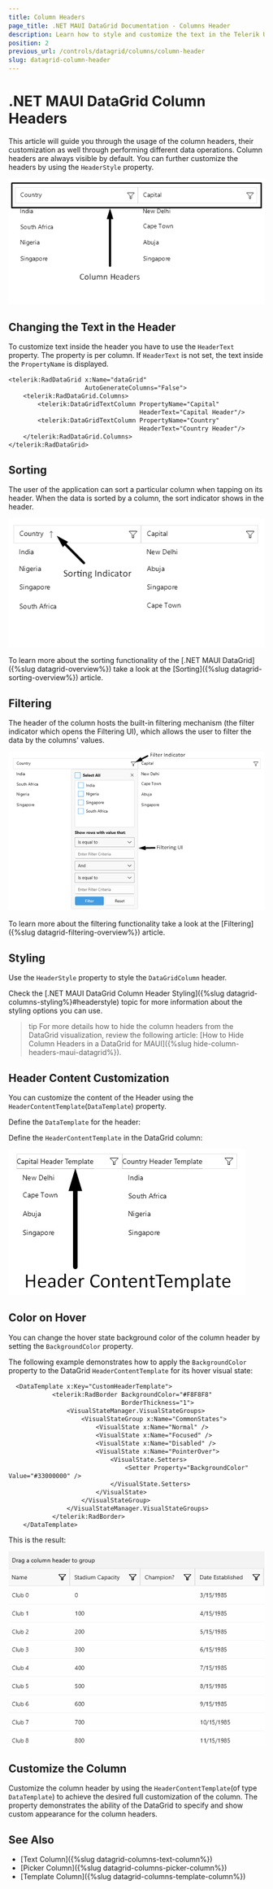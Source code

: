 ```yaml
---
title: Column Headers
page_title: .NET MAUI DataGrid Documentation - Columns Header
description: Learn how to style and customize the text in the Telerik UI for .NET MAUI DataGrid Header by using the properties of the component.
position: 2
previous_url: /controls/datagrid/columns/column-header
slug: datagrid-column-header
---
```



# .NET MAUI DataGrid Column Headers

This article will guide you through the usage of the column headers, their customization as well through performing different data operations. Column headers are always visible by default. You can further customize the headers by using the `HeaderStyle` property.

![DataGrid Column Header](../images/column-header.png)

## Changing the Text in the Header

To customize text inside the header you have to use the `HeaderText` property. The property is per column. If `HeaderText` is not set, the text inside the `PropertyName` is displayed.

```XAML
<telerik:RadDataGrid x:Name="dataGrid" 
					 AutoGenerateColumns="False">
	<telerik:RadDataGrid.Columns>
		<telerik:DataGridTextColumn PropertyName="Capital" 
									HeaderText="Capital Header"/>
		<telerik:DataGridTextColumn PropertyName="Country" 
									HeaderText="Country Header"/>
	</telerik:RadDataGrid.Columns>
</telerik:RadDataGrid>
```

## Sorting

The user of the application can sort a particular column when tapping on its header. When the data is sorted by a column, the sort indicator shows in the header.

![.NET MAUI DataGrid Column Header Sorting indicator](../images/column-header-sorting.png)

To learn more about the sorting functionality of the [.NET MAUI DataGrid]({%slug datagrid-overview%}) take a look at the [Sorting]({%slug datagrid-sorting-overview%}) article.

## Filtering

The header of the column hosts the built-in filtering mechanism (the filter indicator which opens the Filtering UI), which allows the user to filter the data by the columns' values.

![.NET MAUI DataGrid Column Header filter indicator](../images/column-header-filtering.png)

To learn more about the filtering functionality take a look at the [Filtering]({%slug datagrid-filtering-overview%}) article.

## Styling 

Use the `HeaderStyle` property to style the `DataGridColumn` header.

Check the [.NET MAUI DataGrid Column Header Styling]({%slug datagrid-columns-styling%}#headerstyle) topic for more information about the styling options you can use. 

>tip For more details how to hide the column headers from the DataGrid visualization, review the following article: [How to Hide Column Headers in a DataGrid for MAUI]({%slug hide-column-headers-maui-datagrid%}).

## Header Content Customization

You can customize the content of the Header using the `HeaderContentTemplate`(`DataTemplate`) property.

Define the `DataTemplate` for the header:

<snippet id='datagrid-headercontenttemplate-datatemplate' />

Define the `HeaderContentTemplate` in the DataGrid column:

<snippet id='datagrid-headerfootercontenttemplate' />

![.NET MAUI DataGrid Column Header Template](../images/header-content-template.png)

## Color on Hover

You can change the hover state background color of the column header by setting the `BackgroundColor` property.

The following example demonstrates how to apply the `BackgroundColor` property to the DataGrid `HeaderContentTemplate` for its hover visual state: 

```XAML
  <DataTemplate x:Key="CustomHeaderTemplate">
            <telerik:RadBorder BackgroundColor="#F8F8F8"
                               BorderThickness="1">
                <VisualStateManager.VisualStateGroups>
                    <VisualStateGroup x:Name="CommonStates">
                        <VisualState x:Name="Normal" />
                        <VisualState x:Name="Focused" />
                        <VisualState x:Name="Disabled" />
                        <VisualState x:Name="PointerOver">
                            <VisualState.Setters>
                                <Setter Property="BackgroundColor" Value="#33000000" />
                            </VisualState.Setters>
                        </VisualState>
                    </VisualStateGroup>
                </VisualStateManager.VisualStateGroups>
            </telerik:RadBorder>
    </DataTemplate>
```

This is the result:

![DataGrid Header Column Background Color](../columns/images/datagrid-hover-background-color.gif)

## Customize the Column

Customize the column header by using the `HeaderContentTemplate`(of type `DataTemplate`) to achieve the desired full customization of the column. The property demonstrates the ability of the DataGrid to specify and show custom appearance for the column headers.

## See Also

- [Text Column]({%slug datagrid-columns-text-column%})
- [Picker Column]({%slug datagrid-columns-picker-column%})
- [Template Column]({%slug datagrid-columns-template-column%})
